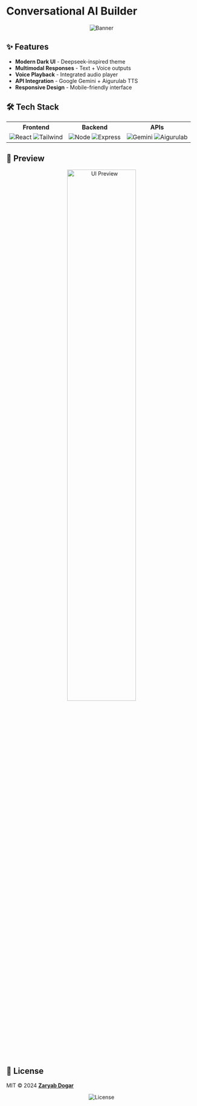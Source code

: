 # Conversational AI Builder

<div align="center">
  <img src="https://via.placeholder.com/800x200/0a192f/64ffda?text=Conversational+AI+Builder" alt="Banner">
</div>

## ✨ Features

- **Modern Dark UI** - Deepseek-inspired theme
- **Multimodal Responses** - Text + Voice outputs
- **Voice Playback** - Integrated audio player
- **API Integration** - Google Gemini + Aigurulab TTS
- **Responsive Design** - Mobile-friendly interface

## 🛠 Tech Stack

<table align="center">
  <tr>
    <th>Frontend</th>
    <th>Backend</th>
    <th>APIs</th>
  </tr>
  <tr>
    <td>
      <img src="https://img.shields.io/badge/React-20232A?style=for-the-badge&logo=react&logoColor=61DAFB" alt="React">
      <img src="https://img.shields.io/badge/Tailwind_CSS-38B2AC?style=for-the-badge&logo=tailwind-css&logoColor=white" alt="Tailwind">
    </td>
    <td>
      <img src="https://img.shields.io/badge/Node.js-339933?style=for-the-badge&logo=nodedotjs&logoColor=white" alt="Node">
      <img src="https://img.shields.io/badge/Express-000000?style=for-the-badge&logo=express&logoColor=white" alt="Express">
    </td>
    <td>
      <img src="https://img.shields.io/badge/Google_Gemini-4285F4?style=for-the-badge&logo=google&logoColor=white" alt="Gemini">
      <img src="https://img.shields.io/badge/Aigurulab_TTS-FF6B6B?style=for-the-badge" alt="Aigurulab">
    </td>
  </tr>
</table>

## 🎨 Preview

<div align="center">
  <img src="https://via.placeholder.com/600x400/172a45/ccd6f6?text=Chat+Interface+Preview" width="60%" alt="UI Preview">
</div>

## 📜 License

MIT © 2024 **[Zaryab Dogar](https://github.com/zaryabdogar)**

<div align="center">
  <img src="https://img.shields.io/github/license/zaryabdogar/ai-builder?style=for-the-badge" alt="License">
</div>
